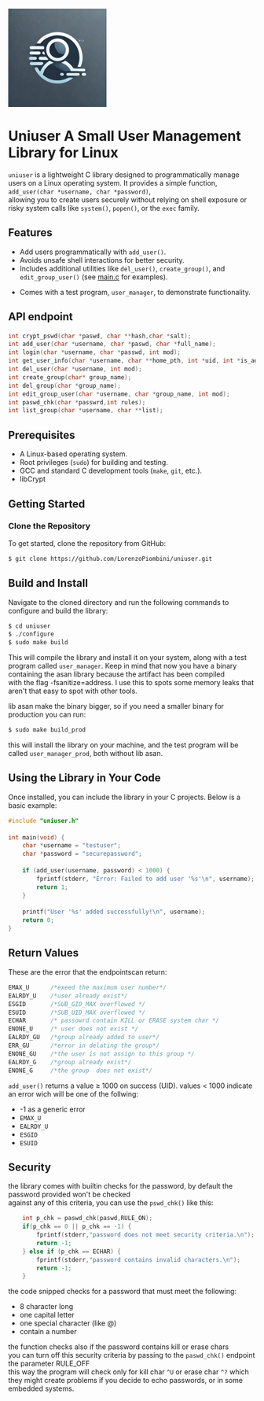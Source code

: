 <p>
  <img src="./logo.png" width="200">
</p>

# Uniuser A Small User Management Library for Linux

`uniuser` is a lightweight C library designed to programmatically manage users on a Linux operating system. It provides a simple function, `add_user(char *username, char *password)`,  
allowing you to create users securely without relying on shell exposure or risky system calls like `system()`, `popen()`, or the `exec` family.

## Features
- Add users programmatically with `add_user()`.
- Avoids unsafe shell interactions for better security.
- Includes additional utilities like `del_user()`, `create_group()`, and `edit_group_user()` (see [main.c] for examples).

[main.c]: src/main.c 
- Comes with a test program, `user_manager`, to demonstrate functionality.


## API endpoint

```c
int crypt_pswd(char *paswd, char **hash,char *salt);
int add_user(char *username, char *paswd, char *full_name);
int login(char *username, char *passwd, int mod);
int get_user_info(char *username, char **home_pth, int *uid, int *is_admin);
int del_user(char *username, int mod);
int create_group(char* group_name);
int del_group(char *group_name);
int edit_group_user(char *username, char *group_name, int mod);
int paswd_chk(char *passwrd,int rules);
int list_group(char *username, char **list);
```

## Prerequisites
- A Linux-based operating system.
- Root privileges (`sudo`) for building and testing.
- GCC and standard C development tools (`make`, `git`, etc.).
- libCrypt

## Getting Started

### Clone the Repository
To get started, clone the repository from GitHub:

```bash
$ git clone https://github.com/LorenzoPiombini/uniuser.git
```


## Build and Install

Navigate to the cloned directory and run the following commands to configure and build the library:

```bash
$ cd uniuser
$ ./configure
$ sudo make build
```

This will compile the library and install it on your system, along with a test program called `user_manager`.
Keep in mind that now you have a binary containing the asan library because the artifact has been compiled  
with the flag -fsanitize=address. I use this to spots some memory leaks 
that aren't that easy to spot with other tools.

lib asan make the binary bigger, so if you need a smaller binary for production you can run:
```bash
$ sudo make build_prod
```
this will install the library on your machine, and the test program will be called `user_manager_prod`, 
both without lib asan.
  
## Using the Library in Your Code

Once installed, you can include the library in your C projects. Below is a basic example:

```c    
#include "uniuser.h"

int main(void) {
    char *username = "testuser";
    char *password = "securepassword";

    if (add_user(username, password) < 1000) {
        fprintf(stderr, "Error: Failed to add user '%s'\n", username);
        return 1;
    }

    printf("User '%s' added successfully!\n", username);
    return 0;
}
```

## Return Values

These are the error that the endpointscan return:
```c
EMAX_U      /*exeed the maximum user number*/
EALRDY_U    /*user already exist*/
ESGID       /*SUB_GID_MAX overflowed */
ESUID       /*SUB_UID_MAX overflowed */
ECHAR       /* passowrd contain KILL or ERASE system char */
ENONE_U     /* user does not exist */
EALRDY_GU   /*group already added to user*/
ERR_GU      /*error in delating the group*/
ENONE_GU    /*the user is not assign to this group */
EALRDY_G    /*group already exist*/
ENONE_G     /*the group  does not exist*/
```

`add_user()` returns a value ≥ 1000 on success (UID).
values < 1000 indicate an error wich will be one of the follwing:
- -1 as a generic error
- `EMAX_U`
- `EALRDY_U`
- `ESGID`
- `ESUID`




## Security

the library comes with builtin checks for the password, by default the password provided won't be checked  
against any of this criteria, you can use the `pswd_chk()` like this: 

```c
	int p_chk = paswd_chk(paswd,RULE_ON);
	if(p_chk == 0 || p_chk == -1) {
		fprintf(stderr,"password does not meet security criteria.\n");
		return -1;	
	} else if (p_chk == ECHAR) {
		fprintf(stderr,"password contains invalid characters.\n");
		return -1;
	}

```

the code snipped checks for a password that must meet the following:   
- 8 character long
- one capital letter
- one special character (like @)
- contain a number

the function checks also if the password contains kill or erase chars  
you can turn off this security criteria by passing to the `paswd_chk()` endpoint the parameter RULE_OFF  
this way the program will check only for kill char `^U` or erase char `^?` which they might create problems if you
decide to echo passwords, or in some embedded systems.  


